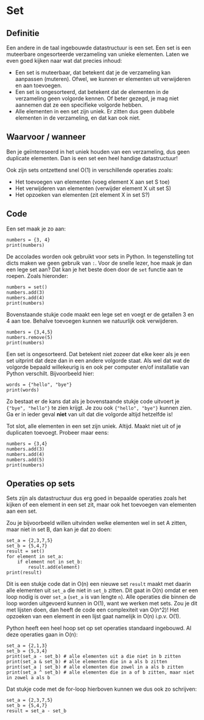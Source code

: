 # Set

## Definitie
Een andere in de taal ingebouwde datastructuur is een set. Een set is een muteerbare ongesorteerde verzameling van unieke elementen. Laten we even goed kijken naar wat dat precies inhoud:

- Een set is muteerbaar, dat betekent dat je de verzameling kan aanpassen (muteren). Ofwel, we kunnen er elementen uit verwijderen en aan toevoegen.
- Een set is ongesorteerd, dat betekent dat de elementen in de verzameling geen volgorde kennen. Of beter gezegd, je mag niet aannemen dat ze een specifieke volgorde hebben.
- Alle elementen in een set zijn uniek. Er zitten dus geen dubbele elementen in de verzameling, en dat kan ook niet.

## Waarvoor / wanneer
Ben je geïntereseerd in het uniek houden van een verzameling, dus geen duplicate elementen. Dan is een set een heel handige datastructuur!

Ook zijn sets ontzettend snel O(1) in verschillende operaties zoals:

- Het toevoegen van elementen (voeg element X aan set S toe)
- Het verwijderen van elementen (verwijder element X uit set S)
- Het opzoeken van elementen (zit element X in set S?)

## Code
Een set maak je zo aan:

    numbers = {3, 4}
    print(numbers)

De accolades worden ook gebruikt voor sets in Python. In tegenstelling tot dicts maken we geen gebruik van `:`. Voor de snelle lezer, hoe maak je dan een lege set aan? Dat kan je het beste doen door de `set` functie aan te roepen. Zoals hieronder:

    numbers = set()
    numbers.add(3)
    numbers.add(4)
    print(numbers)

Bovenstaande stukje code maakt een lege set en voegt er de getallen 3 en 4 aan toe. Behalve toevoegen kunnen we natuurlijk ook verwijderen.

    numbers = {3,4,5}
    numbers.remove(5)
    print(numbers)

Een set is ongesorteerd. Dat betekent niet zozeer dat elke keer als je een set uitprint dat deze dan in een andere volgorde staat. Als wel dat wat de volgorde bepaald willekeurig is en ook per computer en/of installatie van Python verschilt. Bijvoorbeeld hier:

    words = {"hello", "bye"}
    print(words)

Zo bestaat er de kans dat als je bovenstaande stukje code uitvoert je `{"bye", "hello"}` te zien krijgt. Je zou ook `{"hello", "bye"}` kunnen zien. Ga er in ieder geval __niet__ van uit dat die volgorde altijd hetzelfde is!

Tot slot, alle elementen in een set zijn uniek. Altijd. Maakt niet uit of je duplicaten toevoegt. Probeer maar eens:

    numbers = {3,4}
    numbers.add(3)
    numbers.add(4)
    numbers.add(5)
    print(numbers)

## Operaties op sets
Sets zijn als datastructuur dus erg goed in bepaalde operaties zoals het kijken of een element in een set zit, maar ook het toevoegen van elementen aan een set.

Zou je bijvoorbeeld willen uitvinden welke elementen wel in set A zitten, maar niet in set B, dan kan je dat zo doen:

    set_a = {2,3,7,5}
    set_b = {5,4,7}
    result = set()
    for element in set_a:
        if element not in set_b:
            result.add(element)
    print(result)

Dit is een stukje code dat in O(n) een nieuwe set `result` maakt met daarin alle elementen uit `set_a` die niet in `set_b` zitten. Dit gaat in O(n) omdat er een loop nodig is over `set_a` (`set_a` is van lengte `n`). Alle operaties die binnen de loop worden uitgevoerd kunnen in O(1), want we werken met sets. Zou je dit met lijsten doen, dan heeft de code een complexiteit van O(n^2)! Het opzoeken van een element in een lijst gaat namelijk in O(n) i.p.v. O(1).

Python heeft een heel hoop set op set operaties standaard ingebouwd. Al deze operaties gaan in O(n):

    set_a = {2,1,3}
    set_b = {5,3,4}
    print(set_a - set_b) # alle elementen uit a die niet in b zitten
    print(set_a & set_b) # alle elementen die in a als b zitten
    print(set_a | set_b) # alle elementen die zowel in a als b zitten
    print(set_a ^ set_b) # alle elementen die in a of b zitten, maar niet in zowel a als b

Dat stukje code met de for-loop hierboven kunnen we dus ook zo schrijven:

    set_a = {2,3,7,5}
    set_b = {5,4,7}
    result = set_a - set_b
